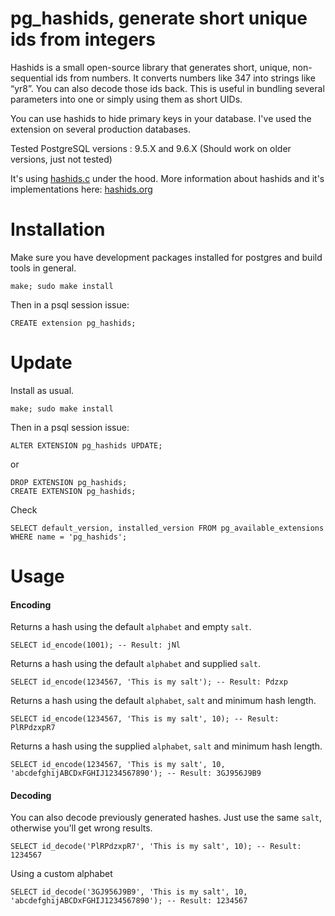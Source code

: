 pg_hashids, generate short unique ids from integers
=========================================

Hashids is a small open-source library that generates short, unique, non-sequential ids from numbers.
It converts numbers like 347 into strings like “yr8”.
You can also decode those ids back. This is useful in bundling several parameters into one or simply using them as short UIDs.

You can use hashids to hide primary keys in your database. I've used the extension on several production databases. 

Tested PostgreSQL versions : 9.5.X and 9.6.X (Should work on older versions, just not tested)

It's using [hashids.c](https://github.com/tzvetkoff/hashids.c) under the hood. More information about hashids and it's implementations here: [hashids.org](http://hashids.org)

Installation
============

Make sure you have development packages installed for postgres and
build tools in general.

    make; sudo make install

Then in a psql session issue:

    CREATE extension pg_hashids;


Update
============

Install as usual.

    make; sudo make install
    
Then in a psql session issue:

    ALTER EXTENSION pg_hashids UPDATE;
    
or

    DROP EXTENSION pg_hashids;
    CREATE EXTENSION pg_hashids;
    
Check

    SELECT default_version, installed_version FROM pg_available_extensions WHERE name = 'pg_hashids';


Usage
============
#### Encoding
Returns a hash using the default `alphabet` and empty `salt`.

	SELECT id_encode(1001); -- Result: jNl

Returns a hash using the default `alphabet` and supplied `salt`.

	SELECT id_encode(1234567, 'This is my salt'); -- Result: Pdzxp

Returns a hash using the default `alphabet`, `salt` and minimum hash length.
	
	SELECT id_encode(1234567, 'This is my salt', 10); -- Result: PlRPdzxpR7
	

Returns a hash using the supplied `alphabet`, `salt` and minimum hash length.
	
	SELECT id_encode(1234567, 'This is my salt', 10, 'abcdefghijABCDxFGHIJ1234567890'); -- Result: 3GJ956J9B9

#### Decoding
You can also decode previously generated hashes. Just use the same `salt`, otherwise you'll get wrong results.

	SELECT id_decode('PlRPdzxpR7', 'This is my salt', 10); -- Result: 1234567
	
Using a custom alphabet

	SELECT id_decode('3GJ956J9B9', 'This is my salt', 10, 'abcdefghijABCDxFGHIJ1234567890'); -- Result: 1234567

